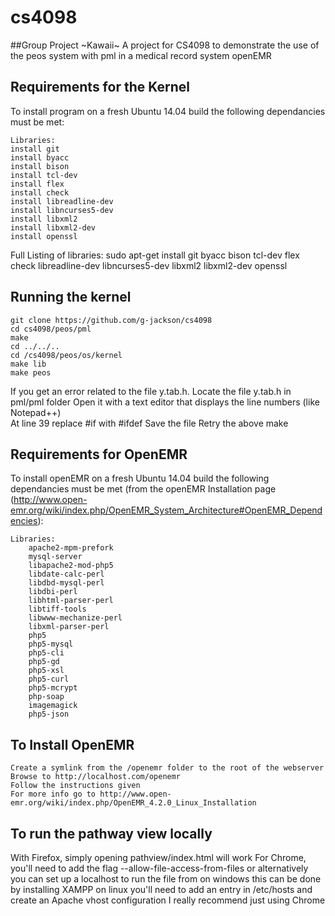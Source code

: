 # cs4098
##Group Project ~Kawaii~
A project for CS4098 to demonstrate the use of the peos system with pml in a medical record system openEMR

## Requirements for the Kernel
To install program on a fresh Ubuntu 14.04 build the following dependancies must be met:

```
Libraries:
install git
install byacc
install bison
install tcl-dev
install flex
install check
install libreadline-dev
install libncurses5-dev
install libxml2
install libxml2-dev
install openssl
```

Full Listing of libraries:
sudo apt-get install git byacc bison tcl-dev flex check libreadline-dev libncurses5-dev libxml2 libxml2-dev openssl

## Running the kernel
```
git clone https://github.com/g-jackson/cs4098
cd cs4098/peos/pml 
make
cd ../../..
cd /cs4098/peos/os/kernel 
make lib
make peos
```

If you get an error related to the file y.tab.h. 
	Locate the file y.tab.h in pml/pml folder 
	Open it with a text editor that displays the line numbers (like Notepad++) 	
	At line 39 replace #if with #ifdef 
	Save the file 
	Retry the above make

## Requirements for OpenEMR
To install openEMR on a fresh Ubuntu 14.04 build the following dependancies must be met (from the openEMR Installation page (http://www.open-emr.org/wiki/index.php/OpenEMR_System_Architecture#OpenEMR_Dependencies):

```
Libraries:
    apache2-mpm-prefork
    mysql-server
    libapache2-mod-php5
    libdate-calc-perl
    libdbd-mysql-perl
    libdbi-perl
    libhtml-parser-perl
    libtiff-tools
    libwww-mechanize-perl
    libxml-parser-perl
    php5
    php5-mysql
    php5-cli
    php5-gd
    php5-xsl
    php5-curl
    php5-mcrypt
    php-soap
    imagemagick 
    php5-json 
```

## To Install OpenEMR
	Create a symlink from the /openemr folder to the root of the webserver
	Browse to http://localhost.com/openemr
	Follow the instructions given
	For more info go to http://www.open-emr.org/wiki/index.php/OpenEMR_4.2.0_Linux_Installation

## To run the pathway view locally
With Firefox, simply opening pathview/index.html will work
For Chrome, you'll need to add the flag --allow-file-access-from-files
	or alternatively you can set up a localhost to run the file from
		on windows this can be done by installing XAMPP
		on linux you'll need to add an entry in /etc/hosts and create an Apache vhost configuration
	I really recommend just using Chrome
